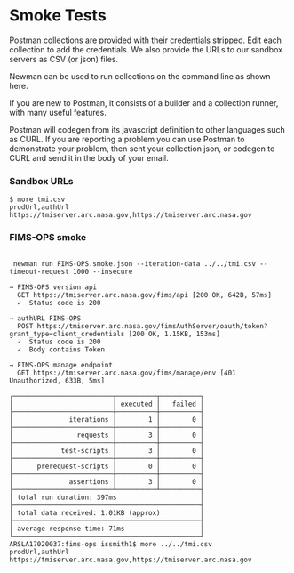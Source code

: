 # Smoke Tests

Postman collections are provided with their credentials stripped.  Edit each collection to add the 
credentials. We also provide the URLs to our sandbox servers as CSV (or json) files. 

Newman can be used to run collections on the command line as shown here.  

If you are new to Postman, it consists of a builder and a collection runner, with many useful features. 

Postman will codegen from its javascript definition to other languages such as CURL.  If you are reporting a problem you can use Postman to demonstrate your problem, then sent your collection 
json, or codegen to CURL and send it in the body of your email.


### Sandbox URLs
``````
$ more tmi.csv 
prodUrl,authUrl
https://tmiserver.arc.nasa.gov,https://tmiserver.arc.nasa.gov

``````
### FIMS-OPS smoke
``````

 newman run FIMS-OPS.smoke.json --iteration-data ../../tmi.csv --timeout-request 1000 --insecure
 
→ FIMS-OPS version api
  GET https://tmiserver.arc.nasa.gov/fims/api [200 OK, 642B, 57ms]
  ✓  Status code is 200
 
→ authURL FIMS-OPS
  POST https://tmiserver.arc.nasa.gov/fimsAuthServer/oauth/token?grant_type=client_credentials [200 OK, 1.15KB, 153ms]
  ✓  Status code is 200
  ✓  Body contains Token
 
→ FIMS-OPS manage endpoint
  GET https://tmiserver.arc.nasa.gov/fims/manage/env [401 Unauthorized, 633B, 5ms]
 
┌─────────────────────────┬──────────┬──────────┐
│                         │ executed │   failed │
├─────────────────────────┼──────────┼──────────┤
│              iterations │        1 │        0 │
├─────────────────────────┼──────────┼──────────┤
│                requests │        3 │        0 │
├─────────────────────────┼──────────┼──────────┤
│            test-scripts │        3 │        0 │
├─────────────────────────┼──────────┼──────────┤
│      prerequest-scripts │        0 │        0 │
├─────────────────────────┼──────────┼──────────┤
│              assertions │        3 │        0 │
├─────────────────────────┴──────────┴──────────┤
│ total run duration: 397ms                     │
├───────────────────────────────────────────────┤
│ total data received: 1.01KB (approx)          │
├───────────────────────────────────────────────┤
│ average response time: 71ms                   │
└───────────────────────────────────────────────┘
ARSLA17020037:fims-ops issmith1$ more ../../tmi.csv
prodUrl,authUrl
https://tmiserver.arc.nasa.gov,https://tmiserver.arc.nasa.gov
 
``````
